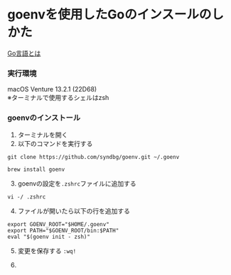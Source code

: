 # goenvを使用したGoのインスールのしかた

[Go言語とは](https://hnavi.co.jp/knowledge/blog/go/)



### 実行環境
macOS Venture 13.2.1 (22D68)  
※ターミナルで使用するシェルはzsh  

### goenvのインストール

1. ターミナルを開く
2. 以下のコマンドを実行する

```
git clone https://github.com/syndbg/goenv.git ~/.goenv
```
```
brew install goenv
```

3. goenvの設定を`.zshrc`ファイルに追加する

```
vi -/ .zshrc
```


4. ファイルが開いたら以下の行を追加する
```
export GOENV_ROOT="$HOME/.goenv"
export PATH="$GOENV_ROOT/bin:$PATH"
eval "$(goenv init - zsh)"
```

5. 変更を保存する
`:wq!`

6. 




